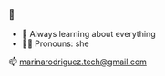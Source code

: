 ### 👋

- 🌱 Always learning about everything
- 👩‍🦱 Pronouns: she


📫 marinarodriguez.tech@gmail.com

<!--
**marodritech/marodritech** is a ✨ _special_ ✨ repository because its `README.md` (this file) appears on your GitHub profile.



- 🌱 Always learning about everything
- 🧭 Also always I have a project in my mind
- 📫 How to reach me: marinarodriguez.tech@gmail.com
- 👩‍🦱 Pronouns: she


